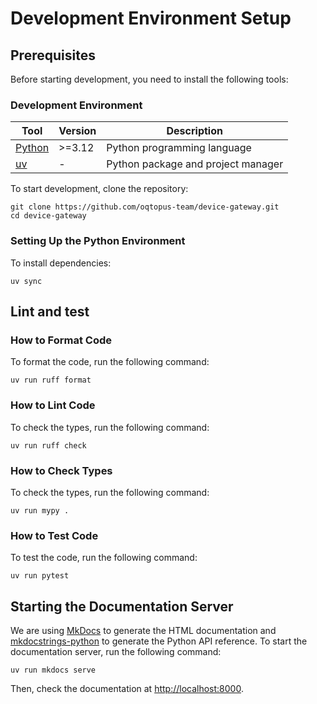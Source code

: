 # Development Environment Setup

## Prerequisites

Before starting development, you need to install the following tools:

### Development Environment

| Tool                                        | Version | Description                        |
| ------------------------------------------- | ------- | ---------------------------------- |
| [Python](https://www.python.org/downloads/) | >=3.12  | Python programming language        |
| [uv](https://docs.astral.sh/uv/)            | -       | Python package and project manager |

To start development, clone the repository:

```shell
git clone https://github.com/oqtopus-team/device-gateway.git
cd device-gateway
```

### Setting Up the Python Environment

To install dependencies:

```shell
uv sync
```

## Lint and test

### How to Format Code

To format the code, run the following command:

```shell
uv run ruff format
```

### How to Lint Code

To check the types, run the following command:

```shell
uv run ruff check
```

### How to Check Types

To check the types, run the following command:

```shell
uv run mypy .
```

### How to Test Code

To test the code, run the following command:

```shell
uv run pytest
```

## Starting the Documentation Server

We are using [MkDocs](https://www.mkdocs.org/) to generate the HTML documentation and [mkdocstrings-python](https://mkdocstrings.github.io/python/) to generate the Python API reference.
To start the documentation server, run the following command:

```shell
uv run mkdocs serve
```

Then, check the documentation at [http://localhost:8000](http://localhost:8000).
